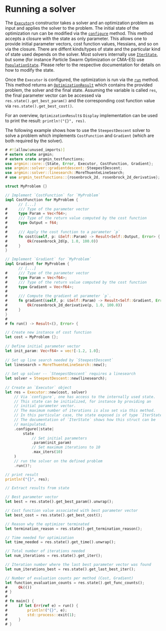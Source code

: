 # Running a solver

The [`Executor`](https://docs.rs/argmin/latest/argmin/core/struct.Executor.html)s constructor takes a solver and an optimization problem as input and applies the solver to the problem.
The initial state of the optimization run can be modified via the [`configure`](https://docs.rs/argmin/latest/argmin/core/struct.Executor.html#method.configure) method.
This method accepts a closure with the state as only parameter.
This allows one to provide initial parameter vectors, cost function values, Hessians, and so on via the closure.
There are diffent kinds/types of state and the particular kind of state used depends on the solver.
Most solvers internally use [`IterState`](https://docs.rs/argmin/latest/argmin/core/struct.IterState.html), but some (for instance Particle Swarm Optimization or CMA-ES) use [`PopulationState`](https://docs.rs/argmin/latest/argmin/core/struct.PopulationState.html).
Please refer to the respective documentation for details on how to modify the state.

Once the `Executor` is configured, the optimization is run via the [`run`](https://docs.rs/argmin/latest/argmin/core/struct.Executor.html#method.run) method.
This method returns an [`OptimizationResult`](https://docs.rs/argmin/latest/argmin/core/struct.OptimizationResult.html) which contains the provided problem, the solver and the final state. 
Assuming the variable is called `res`, the final parameter vector can be accessed via `res.state().get_best_param()` and the corresponding cost function value via `res.state().get_best_cost()`.

For an overview, `OptimizationResult`s `Display` implementation can be used to print the result: `println!("{}", res)`.

The following example shows how to use the `SteepestDescent` solver to solve a problem which implements `CostFunction` and `Gradient` (which are both required by the solver).

```rust
# #![allow(unused_imports)]
# extern crate argmin;
# extern crate argmin_testfunctions;
use argmin::core::{State, Error, Executor, CostFunction, Gradient};
use argmin::solver::gradientdescent::SteepestDescent;
use argmin::solver::linesearch::MoreThuenteLineSearch;
# use argmin_testfunctions::{rosenbrock_2d, rosenbrock_2d_derivative};

struct MyProblem {}

// Implement `CostFunction` for `MyProblem`
impl CostFunction for MyProblem {
      // [...]
#     /// Type of the parameter vector
#     type Param = Vec<f64>;
#     /// Type of the return value computed by the cost function
#     type Output = f64;
#
#     /// Apply the cost function to a parameter `p`
#     fn cost(&self, p: &Self::Param) -> Result<Self::Output, Error> {
#         Ok(rosenbrock_2d(p, 1.0, 100.0))
#     }
}

// Implement `Gradient` for `MyProblem`
impl Gradient for MyProblem {
      // [...]
#     /// Type of the parameter vector
#     type Param = Vec<f64>;
#     /// Type of the return value computed by the cost function
#     type Gradient = Vec<f64>;
#
#     /// Compute the gradient at parameter `p`.
#     fn gradient(&self, p: &Self::Param) -> Result<Self::Gradient, Error> {
#         Ok(rosenbrock_2d_derivative(p, 1.0, 100.0))
#     }
}
#
# fn run() -> Result<(), Error> {

// Create new instance of cost function
let cost = MyProblem {};
 
// Define initial parameter vector
let init_param: Vec<f64> = vec![-1.2, 1.0];
 
// Set up line search needed by `SteepestDescent`
let linesearch = MoreThuenteLineSearch::new();
 
// Set up solver -- `SteepestDescent` requires a linesearch
let solver = SteepestDescent::new(linesearch);
 
// Create an `Executor` object 
let res = Executor::new(cost, solver)
    // Via `configure`, one has access to the internally used state.
    // This state can be initialized, for instance by providing an
    // initial parameter vector.
    // The maximum number of iterations is also set via this method.
    // In this particular case, the state exposed is of type `IterState`.
    // The documentation of `IterState` shows how this struct can be
    // manipulated.
    .configure(|state|
        state
            // Set initial parameters
            .param(init_param)
            // Set maximum iterations to 10
            .max_iters(10)
    )
    // run the solver on the defined problem
    .run()?;

// print result
println!("{}", res);

// Extract results from state

// Best parameter vector
let best = res.state().get_best_param().unwrap();

// Cost function value associated with best parameter vector
let best_cost = res.state().get_best_cost();

// Reason why the optimizer terminated
let termination_reason = res.state().get_termination_reason();

// Time needed for optimization
let time_needed = res.state().get_time().unwrap();

// Total number of iterations needed
let num_iterations = res.state().get_iter();

// Iteration number where the last best parameter vector was found
let num_iterations_best = res.state().get_last_best_iter();

// Number of evaluation counts per method (Cost, Gradient)
let function_evaluation_counts = res.state().get_func_counts();
#     Ok(())
# }
#
# fn main() {
#     if let Err(ref e) = run() {
#         println!("{}", e);
#         std::process::exit(1);
#     }
# }
```

